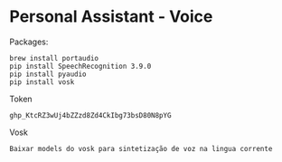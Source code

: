 # Personal Assistant - Voice

Packages:
    
    brew install portaudio
    pip install SpeechRecognition 3.9.0
    pip install pyaudio
    pip install vosk

Token
    
    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

Vosk

    Baixar models do vosk para sintetização de voz na lingua corrente